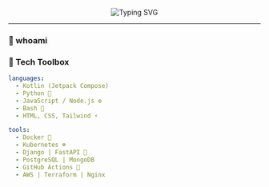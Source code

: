 

<!-- Header Typing SVG -->
<p align="center">
  <img src="https://readme-typing-svg.herokuapp.com?font=Fira+Code&size=28&duration=3000&pause=1000&color=FCE38A&center=true&vCenter=true&multiline=true&width=800&height=100&lines=Hi+%F0%9F%91%8B%2C+I'm+Pawan+Garia;Crafting+Code+%26+Ideas+Since+2022" alt="Typing SVG" />
</p>

---

### 🧠 whoami


### 📐 Tech Toolbox

```yaml
languages:
  - Kotlin (Jetpack Compose)
  - Python 🐍
  - JavaScript / Node.js ⚙️
  - Bash 🐚
  - HTML, CSS, Tailwind ⚡

tools:
  - Docker 🐳
  - Kubernetes ☸️
  - Django | FastAPI 🦾
  - PostgreSQL | MongoDB
  - GitHub Actions 🧪
  - AWS | Terraform | Nginx



